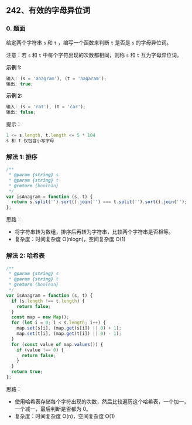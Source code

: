 ## 242、有效的字母异位词

### 0. 题面

给定两个字符串 `s` 和 `t` ，编写一个函数来判断 `t` 是否是 `s` 的字母异位词。

注意：若 `s` 和 `t` 中每个字符出现的次数都相同，则称 `s` 和 `t` 互为字母异位词。

**示例 1:**

```javascript
输入: (s = 'anagram'), (t = 'nagaram');
输出: true;
```

**示例 2:**

```javascript
输入: (s = 'rat'), (t = 'car');
输出: false;
```

提示：

```javascript
1 <= s.length, t.length <= 5 * 104
s 和 t 仅包含小写字母
```

### 解法 1: 排序

```javascript
/**
 * @param {string} s
 * @param {string} t
 * @return {boolean}
 */
var isAnagram = function (s, t) {
  return s.split('').sort().join('') === t.split('').sort().join('');
};
```

思路：

- 将字符串转为数组，排序后再转为字符串，比较两个字符串是否相等。
- 复杂度：时间复杂度 O(nlogn)，空间复杂度 O(1)

### 解法 2: 哈希表

```javascript
/**
 * @param {string} s
 * @param {string} t
 * @return {boolean}
 */
var isAnagram = function (s, t) {
  if (s.length !== t.length) {
    return false;
  }
  const map = new Map();
  for (let i = 0; i < s.length; i++) {
    map.set(s[i], (map.get(s[i]) || 0) + 1);
    map.set(t[i], (map.get(t[i]) || 0) - 1);
  }
  for (const value of map.values()) {
    if (value !== 0) {
      return false;
    }
  }
  return true;
};
```

思路：

- 使用哈希表存储每个字符出现的次数，然后比较遍历这个哈希表，一个加一，一个减一，最后判断是否都为 0。
- 复杂度：时间复杂度 O(n)，空间复杂度 O(1)
